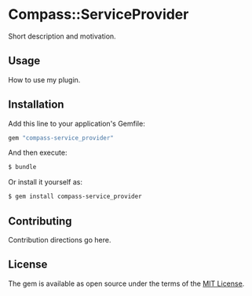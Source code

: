 # Compass::ServiceProvider
Short description and motivation.

## Usage
How to use my plugin.

## Installation
Add this line to your application's Gemfile:

```ruby
gem "compass-service_provider"
```

And then execute:
```bash
$ bundle
```

Or install it yourself as:
```bash
$ gem install compass-service_provider
```

## Contributing
Contribution directions go here.

## License
The gem is available as open source under the terms of the [MIT License](https://opensource.org/licenses/MIT).
